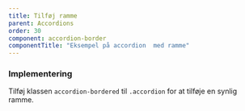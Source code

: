 ```yaml
---
title: Tilføj ramme
parent: Accordions
order: 30
component: accordion-border
componentTitle: "Eksempel på accordion  med ramme"
---
```

### Implementering

Tilføj klassen `accordion-bordered` til  `.accordion` for at tilføje en synlig ramme.
